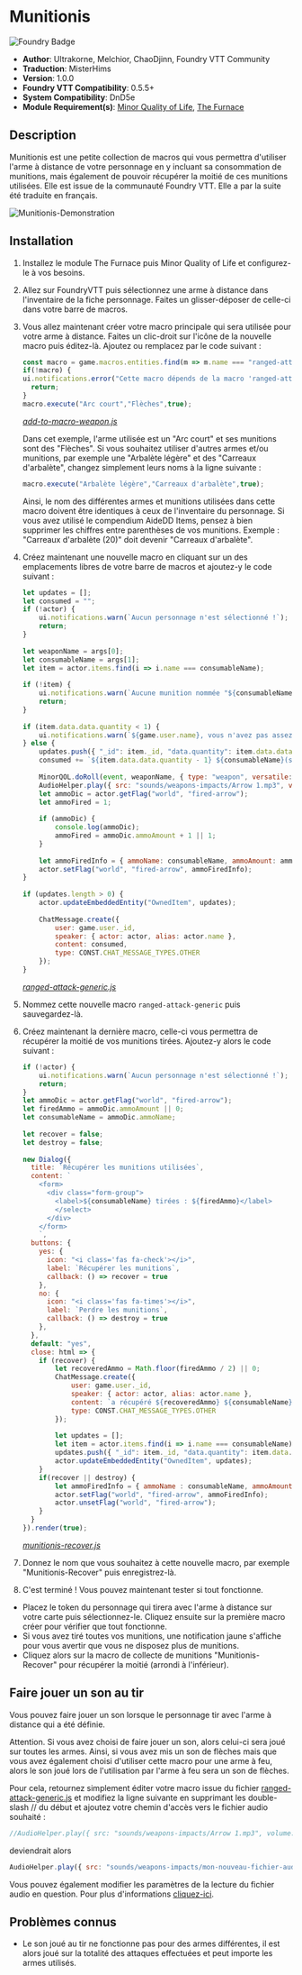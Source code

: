# Munitionis

![Foundry Badge](https://img.shields.io/badge/Foundry-v0.5.5-informational)

* **Author**: Ultrakorne, Melchior, ChaoDjinn, Foundry VTT Community
* **Traduction**: MisterHims
* **Version**: 1.0.0
* **Foundry VTT Compatibility**: 0.5.5+
* **System Compatibility**: DnD5e
* **Module Requirement(s)**: [Minor Quality of Life](https://gitlab.com/tposney/minor-qol/tree/master), [The Furnace](https://github.com/kakaroto/fvtt-module-furnace)

## Description

Munitionis est une petite collection de macros qui vous permettra d'utiliser l'arme à distance de votre personnage en y incluant sa consommation de munitions, mais également de pouvoir récupérer la moitié de ces munitions utilisées. Elle est issue de la communauté Foundry VTT. Elle a par la suite été traduite en français.

![Munitionis-Demonstration](https://github.com/MisterHims/FoundryVTT/blob/master/ScriptMacros/Munitionis/FR/images/dem-01.gif?raw=true)

## Installation

1. Installez le module The Furnace puis Minor Quality of Life et configurez-le à vos besoins.
2. Allez sur FoundryVTT puis sélectionnez une arme à distance dans l'inventaire de la fiche personnage. Faites un glisser-déposer de celle-ci dans votre barre de macros.
3. Vous allez maintenant créer votre macro principale qui sera utilisée pour votre arme à distance. Faites un clic-droit sur l'icône de la nouvelle macro puis éditez-là. Ajoutez ou remplacez par le code suivant  :

   ```javascript
   const macro = game.macros.entities.find(m => m.name === "ranged-attack-generic");
   if(!macro) {
   ui.notifications.error("Cette macro dépends de la macro 'ranged-attack-generic' qui ne peut être trouvée.");
     return;
   }
   macro.execute("Arc court","Flèches",true);
   ```

   *[add-to-macro-weapon.js](https://github.com/MisterHims/FoundryVTT/blob/master/ScriptMacros/Munitionis/FR/Macros/add-to-macro-weapon.js)*

   Dans cet exemple, l'arme utilisée est un "Arc court" et ses munitions sont des "Flèches". Si vous souhaitez utiliser d'autres armes et/ou munitions, par exemple une "Arbalète légère"     et des "Carreaux d'arbalète", changez simplement leurs noms à la ligne suivante :
  
   ```javascript
   macro.execute("Arbalète légère","Carreaux d'arbalète",true);
   ```

   Ainsi, le nom des différentes armes et munitions utilisées dans cette macro doivent être identiques à ceux de l'inventaire du personnage.
   Si vous avez utilisé le compendium AideDD Items, pensez à bien supprimer les chiffres entre parenthèses de vos munitions.
   Exemple : "Carreaux d'arbalète (20)" doit devenir "Carreaux d'arbalète".

4. Créez maintenant une nouvelle macro en cliquant sur un des emplacements libres de votre barre de macros et ajoutez-y le code suivant :

   ```javascript
   let updates = [];
   let consumed = "";
   if (!actor) {
       ui.notifications.warn(`Aucun personnage n'est sélectionné !`);
       return;
   }
  
   let weaponName = args[0];
   let consumableName = args[1];
   let item = actor.items.find(i => i.name === consumableName);
  
   if (!item) {
       ui.notifications.warn(`Aucune munition nommée "${consumableName}" n'a été trouvée`);
       return;
   }
  
   if (item.data.data.quantity < 1) {
       ui.notifications.warn(`${game.user.name}, vous n'avez pas assez de ${consumableName} restante(s)`);
   } else {
       updates.push({ "_id": item._id, "data.quantity": item.data.data.quantity - 1 });
       consumed += `${item.data.data.quantity - 1} ${consumableName}(s) restante(s)<br>`;
  
       MinorQOL.doRoll(event, weaponName, { type: "weapon", versatile: false });
       AudioHelper.play({ src: "sounds/weapons-impacts/Arrow 1.mp3", volume: 0.8, autoplay: true, loop: false }, true);
       let ammoDic = actor.getFlag("world", "fired-arrow");
       let ammoFired = 1;
  
       if (ammoDic) {
           console.log(ammoDic);
           ammoFired = ammoDic.ammoAmount + 1 || 1;
       }
  
       let ammoFiredInfo = { ammoName: consumableName, ammoAmount: ammoFired };
       actor.setFlag("world", "fired-arrow", ammoFiredInfo);
   }
  
   if (updates.length > 0) {
       actor.updateEmbeddedEntity("OwnedItem", updates);
  
       ChatMessage.create({
           user: game.user._id,
           speaker: { actor: actor, alias: actor.name },
           content: consumed,
           type: CONST.CHAT_MESSAGE_TYPES.OTHER
       });
   }
   ```
  
   *[ranged-attack-generic.js](https://github.com/MisterHims/FoundryVTT/blob/master/ScriptMacros/Munitionis/FR/Macros/ranged-attack-generic.js)*

5. Nommez cette nouvelle macro ``` ranged-attack-generic ``` puis sauvegardez-là.

6. Créez maintenant la dernière macro, celle-ci vous permettra de récupérer la moitié de vos munitions tirées. Ajoutez-y alors le code suivant :

   ```javascript
   if (!actor) {
       ui.notifications.warn(`Aucun personnage n'est sélectionné !`);
       return;
   }
   let ammoDic = actor.getFlag("world", "fired-arrow");
   let firedAmmo = ammoDic.ammoAmount || 0;
   let consumableName = ammoDic.ammoName;
  
   let recover = false;
   let destroy = false;
  
   new Dialog({
     title: `Récupérer les munitions utilisées`,
     content: `
       <form>
         <div class="form-group">
           <label>${consumableName} tirées : ${firedAmmo}</label>
           </select>
         </div>
       </form>
       `,
     buttons: {
       yes: {
         icon: "<i class='fas fa-check'></i>",
         label: `Récupérer les munitions`,
         callback: () => recover = true
       },
       no: {
         icon: "<i class='fas fa-times'></i>",
         label: `Perdre les munitions`,
         callback: () => destroy = true
       },
     },
     default: "yes",
     close: html => {
       if (recover) {
           let recoveredAmmo = Math.floor(firedAmmo / 2) || 0;
           ChatMessage.create({
               user: game.user._id,
               speaker: { actor: actor, alias: actor.name },
               content: `a récupéré ${recoveredAmmo} ${consumableName}(s)<br>`,
               type: CONST.CHAT_MESSAGE_TYPES.OTHER
           });
  
           let updates = [];
           let item = actor.items.find(i => i.name === consumableName);
           updates.push({ "_id": item._id, "data.quantity": item.data.data.quantity + recoveredAmmo });
           actor.updateEmbeddedEntity("OwnedItem", updates);
       }
       if(recover || destroy) {
           let ammoFiredInfo = { ammoName : consumableName, ammoAmount : 0};
           actor.setFlag("world", "fired-arrow", ammoFiredInfo);
           actor.unsetFlag("world", "fired-arrow");
       }
     }
   }).render(true);
   ```
  
   *[munitionis-recover.js](https://github.com/MisterHims/FoundryVTT/blob/master/ScriptMacros/Munitionis/FR/Macros/munitionis-recover.js)*

7. Donnez le nom que vous souhaitez à cette nouvelle macro, par exemple "Munitionis-Recover" puis enregistrez-là.

8. C'est terminé ! Vous pouvez maintenant tester si tout fonctionne.

* Placez le token du personnage qui tirera avec l'arme à distance sur votre carte puis sélectionnez-le. Cliquez ensuite sur la première macro créer pour vérifier que tout fonctionne.
* Si vous avez tiré toutes vos munitions, une notification jaune s'affiche pour vous avertir que vous ne disposez plus de munitions.
* Cliquez alors sur la macro de collecte de munitions "Munitionis-Recover" pour récupérer la moitié (arrondi à l'inférieur).

## Faire jouer un son au tir

Vous pouvez faire jouer un son lorsque le personnage tir avec l'arme à distance qui a été définie.

Attention. Si vous avez choisi de faire jouer un son, alors celui-ci sera joué sur toutes les armes. Ainsi, si vous avez mis un son de flèches mais que vous avez également choisi d'utiliser cette macro pour une arme à feu, alors le son joué lors de l'utilisation par l'arme à feu sera un son de flèches.

Pour cela, retournez simplement éditer votre macro issue du fichier [ranged-attack-generic.js](https://github.com/MisterHims/FoundryVTT/blob/130812cf0174cca1e3f3e2a15ca5241b2750c4fc/ScriptMacros/Munitionis/FR/Macros/ranged-attack-generic.js#L24) et modifiez la ligne suivante en supprimant les double-slash // du début et ajoutez votre chemin d'accès vers le fichier audio souhaité :

```javascript
//AudioHelper.play({ src: "sounds/weapons-impacts/Arrow 1.mp3", volume: 0.8, autoplay: true, loop: false }, true);
```

deviendrait alors

```javascript
AudioHelper.play({ src: "sounds/weapons-impacts/mon-nouveau-fichier-audio.mp3", volume: 0.8, autoplay: true, loop: false }, true);
```

Vous pouvez également modifier les paramètres de la lecture du fichier audio en question. Pour plus d'informations [cliquez-ici](https://www.w3schools.com/jsref/dom_obj_audio.asp).

## Problèmes connus

* Le son joué au tir ne fonctionne pas pour des armes différentes, il est alors joué sur la totalité des attaques effectuées et peut importe les armes utilisés.
